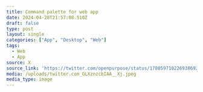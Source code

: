 ```yaml
---
title: Command palette for web app
date: 2024-04-28T21:57:08.510Z
draft: false
type: post
layout: single
categories: ["App", "Desktop", "Web"]
tags:
  - Web
  - App
source: X
source_link: 'https://twitter.com/openpurpose/status/1780597102269386926'
media: /uploads/twitter.com_GLXznzcbIAA__Xj.jpeg
media_type: image
---
```


